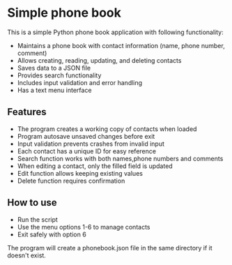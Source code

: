 # Simple phone book
This is a simple Python phone book application with following functionality:
- Maintains a phone book with contact information (name, phone number, comment)
- Allows creating, reading, updating, and deleting contacts
- Saves data to a JSON file
- Provides search functionality
- Includes input validation and error handling
- Has a text menu interface


## Features
- The program creates a working copy of contacts when loaded
- Program autosave unsaved changes before exit
- Input validation prevents crashes from invalid input
- Each contact has a unique ID for easy reference
- Search function works with both names,phone numbers and comments
- When editing a contact, only the filled field is updated
- Edit function allows keeping existing values
- Delete function requires confirmation


## How to use
- Run the script
- Use the menu options 1-6 to manage contacts
- Exit safely with option 6

The program will create a phonebook.json file in the same directory if it doesn't exist.
